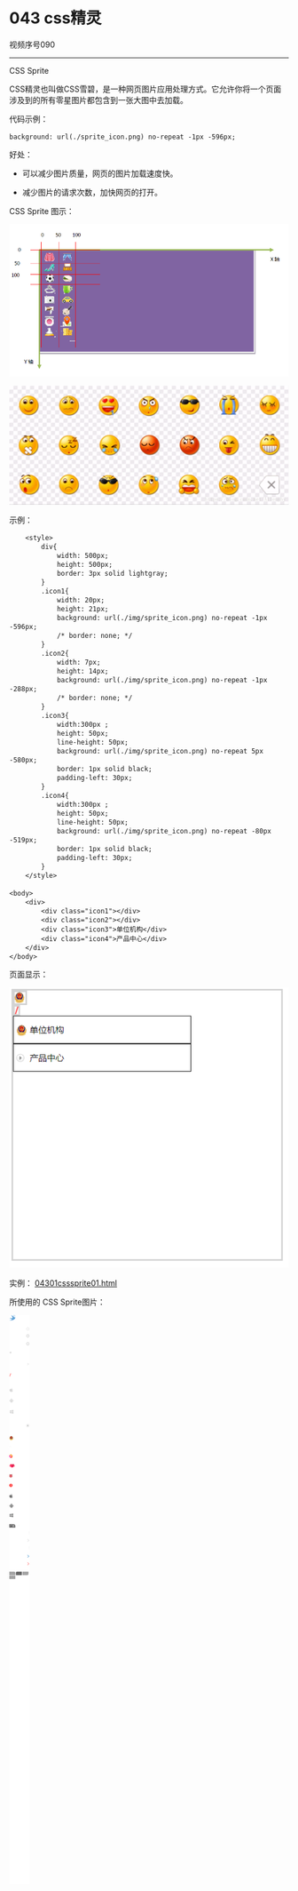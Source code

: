 # 043 css精灵

视频序号090



***

CSS Sprite

CSS精灵也叫做CSS雪碧，是一种网页图片应用处理方式。它允许你将一个页面涉及到的所有零星图片都包含到一张大图中去加载。

代码示例：

```
background: url(./sprite_icon.png) no-repeat -1px -596px;
```

好处：

* 可以减少图片质量，网页的图片加载速度快。

* 减少图片的请求次数，加快网页的打开。

CSS Sprite 图示：

![04301](img/04301.png)

![04302](img/04302.png)

示例：

```
    <style>
        div{
            width: 500px;
            height: 500px;
            border: 3px solid lightgray;
        }
        .icon1{
            width: 20px;
            height: 21px;
            background: url(./img/sprite_icon.png) no-repeat -1px -596px;
            /* border: none; */
        }
        .icon2{
            width: 7px;
            height: 14px;
            background: url(./img/sprite_icon.png) no-repeat -1px -288px;
            /* border: none; */
        }
        .icon3{
            width:300px ;
            height: 50px;
            line-height: 50px;
            background: url(./img/sprite_icon.png) no-repeat 5px -580px;
            border: 1px solid black;
            padding-left: 30px;
        }
        .icon4{
            width:300px ;
            height: 50px;
            line-height: 50px;
            background: url(./img/sprite_icon.png) no-repeat -80px -519px;
            border: 1px solid black;
            padding-left: 30px;
        }
    </style>

<body>
    <div>
        <div class="icon1"></div>
        <div class="icon2"></div>
        <div class="icon3">单位机构</div>
        <div class="icon4">产品中心</div>
    </div>
</body>
```

页面显示：

![04303](img/04303.png)

实例： [04301csssprite01.html](04301csssprite01.html) 

所使用的 CSS Sprite图片：

![sprite_icon](img/sprite_icon.png)



